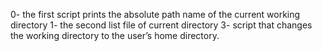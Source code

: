0- the first script prints the absolute path name of the current working directory
1- the second list file of current directory
3- script that changes the working directory to the user’s home directory.